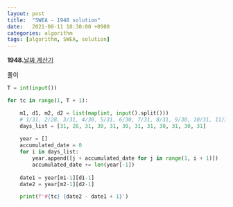 ```yaml
---
layout: post
title:  "SWEA - 1948 solution"
date:   2021-08-11 18:30:00 +0900
categories: algorithm
tags: [algorithm, SWEA, solution]
---
```

**1948.**[날짜 계산기](https://swexpertacademy.com/main/code/problem/problemDetail.do?contestProbId=AV5PnnU6AOsDFAUq&categoryId=AV5PnnU6AOsDFAUq&categoryType=CODE&problemTitle=1948&orderBy=FIRST_REG_DATETIME&selectCodeLang=ALL&select-1=&pageSize=10&pageIndex=1)

풀이

```python
T = int(input())

for tc in range(1, T + 1):

    m1, d1, m2, d2 = list(map(int, input().split()))
    # 1/31, 2/28, 3/31, 4/30, 5/31, 6/30, 7/31, 8/31, 9/30, 10/31, 11/30, 12/31
    days_list = [31, 28, 31, 30, 31, 30, 31, 31, 30, 31, 30, 31]
    
    year = []
    accumulated_date = 0
    for i in days_list:
        year.append([j + accumulated_date for j in range(1, i + 1)])
        accumulated_date += len(year[-1])
    
    date1 = year[m1-1][d1-1]
    date2 = year[m2-1][d2-1]

    print(f'#{tc} {date2 - date1 + 1}')
```

